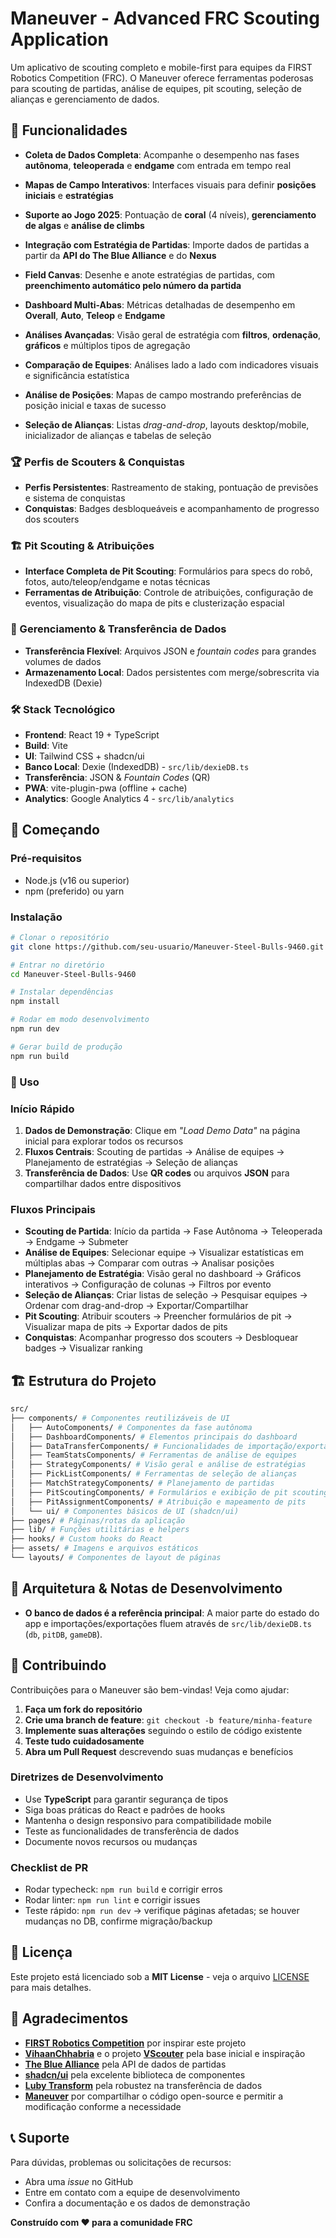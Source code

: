 # Maneuver - Advanced FRC Scouting Application

Um aplicativo de scouting completo e mobile-first para equipes da FIRST Robotics Competition (FRC).
O Maneuver oferece ferramentas poderosas para scouting de partidas, análise de equipes, pit scouting, seleção de alianças e gerenciamento de dados.


## 🚀 Funcionalidades

- **Coleta de Dados Completa**: Acompanhe o desempenho nas fases **autônoma**, **teleoperada** e **endgame** com entrada em tempo real
- **Mapas de Campo Interativos**: Interfaces visuais para definir **posições iniciais** e **estratégias**
- **Suporte ao Jogo 2025**: Pontuação de **coral** (4 níveis), **gerenciamento de algas** e **análise de climbs**
- **Integração com Estratégia de Partidas**: Importe dados de partidas a partir da **API do The Blue Alliance** e do **Nexus**
- **Field Canvas**: Desenhe e anote estratégias de partidas, com **preenchimento automático pelo número da partida**

- **Dashboard Multi-Abas**: Métricas detalhadas de desempenho em **Overall**, **Auto**, **Teleop** e **Endgame**
- **Análises Avançadas**: Visão geral de estratégia com **filtros**, **ordenação**, **gráficos** e múltiplos tipos de agregação
- **Comparação de Equipes**: Análises lado a lado com indicadores visuais e significância estatística
- **Análise de Posições**: Mapas de campo mostrando preferências de posição inicial e taxas de sucesso
- **Seleção de Alianças**: Listas *drag-and-drop*, layouts desktop/mobile, inicializador de alianças e tabelas de seleção


### 🏆 Perfis de Scouters & Conquistas
- **Perfis Persistentes**: Rastreamento de staking, pontuação de previsões e sistema de conquistas
- **Conquistas**: Badges desbloqueáveis e acompanhamento de progresso dos scouters


### 🏗️ Pit Scouting & Atribuições
- **Interface Completa de Pit Scouting**: Formulários para specs do robô, fotos, auto/teleop/endgame e notas técnicas
- **Ferramentas de Atribuição**: Controle de atribuições, configuração de eventos, visualização do mapa de pits e clusterização espacial


### 📱 Gerenciamento & Transferência de Dados
- **Transferência Flexível**: Arquivos JSON e *fountain codes* para grandes volumes de dados
- **Armazenamento Local**: Dados persistentes com merge/sobrescrita via IndexedDB (Dexie)


### 🛠️ Stack Tecnológico

- **Frontend**: React 19 + TypeScript
- **Build**: Vite
- **UI**: Tailwind CSS + shadcn/ui
- **Banco Local**: Dexie (IndexedDB) - `src/lib/dexieDB.ts`
- **Transferência**: JSON & *Fountain Codes* (QR)
- **PWA**: vite-plugin-pwa (offline + cache)
- **Analytics**: Google Analytics 4 - `src/lib/analytics`


## 🚀 Começando

### Pré-requisitos
- Node.js (v16 ou superior)
- npm (preferido) ou yarn

### Instalação
```bash
# Clonar o repositório
git clone https://github.com/seu-usuario/Maneuver-Steel-Bulls-9460.git

# Entrar no diretório
cd Maneuver-Steel-Bulls-9460

# Instalar dependências
npm install

# Rodar em modo desenvolvimento
npm run dev

# Gerar build de produção
npm run build
```

### 📖 Uso

### Início Rápido
1. **Dados de Demonstração**: Clique em *"Load Demo Data"* na página inicial para explorar todos os recursos
2. **Fluxos Centrais**: Scouting de partidas → Análise de equipes → Planejamento de estratégias → Seleção de alianças
3. **Transferência de Dados**: Use **QR codes** ou arquivos **JSON** para compartilhar dados entre dispositivos

### Fluxos Principais
- **Scouting de Partida**: Início da partida → Fase Autônoma → Teleoperada → Endgame → Submeter
- **Análise de Equipes**: Selecionar equipe → Visualizar estatísticas em múltiplas abas → Comparar com outras → Analisar posições
- **Planejamento de Estratégia**: Visão geral no dashboard → Gráficos interativos → Configuração de colunas → Filtros por evento
- **Seleção de Alianças**: Criar listas de seleção → Pesquisar equipes → Ordenar com drag-and-drop → Exportar/Compartilhar
- **Pit Scouting**: Atribuir scouters → Preencher formulários de pit → Visualizar mapa de pits → Exportar dados de pits
- **Conquistas**: Acompanhar progresso dos scouters → Desbloquear badges → Visualizar ranking


## 🏗️ Estrutura do Projeto
```bash
src/
├── components/ # Componentes reutilizáveis de UI
│   ├── AutoComponents/ # Componentes da fase autônoma
│   ├── DashboardComponents/ # Elementos principais do dashboard
│   ├── DataTransferComponents/ # Funcionalidades de importação/exportação
│   ├── TeamStatsComponents/ # Ferramentas de análise de equipes
│   ├── StrategyComponents/ # Visão geral e análise de estratégias
│   ├── PickListComponents/ # Ferramentas de seleção de alianças
│   ├── MatchStrategyComponents/ # Planejamento de partidas
│   ├── PitScoutingComponents/ # Formulários e exibição de pit scouting
│   ├── PitAssignmentComponents/ # Atribuição e mapeamento de pits
│   └── ui/ # Componentes básicos de UI (shadcn/ui)
├── pages/ # Páginas/rotas da aplicação
├── lib/ # Funções utilitárias e helpers
├── hooks/ # Custom hooks do React
├── assets/ # Imagens e arquivos estáticos
└── layouts/ # Componentes de layout de páginas
```

## 🔧 Arquitetura & Notas de Desenvolvimento
- **O banco de dados é a referência principal**: A maior parte do estado do app e importações/exportações fluem através de `src/lib/dexieDB.ts` (`db`, `pitDB`, `gameDB`).


## 🤝 Contribuindo

Contribuições para o Maneuver são bem-vindas! Veja como ajudar:

1. **Faça um fork do repositório**
2. **Crie uma branch de feature**: `git checkout -b feature/minha-feature`
3. **Implemente suas alterações** seguindo o estilo de código existente
4. **Teste tudo cuidadosamente**
5. **Abra um Pull Request** descrevendo suas mudanças e benefícios


### Diretrizes de Desenvolvimento
- Use **TypeScript** para garantir segurança de tipos
- Siga boas práticas do React e padrões de hooks
- Mantenha o design responsivo para compatibilidade mobile
- Teste as funcionalidades de transferência de dados
- Documente novos recursos ou mudanças

### Checklist de PR
- Rodar typecheck: `npm run build` e corrigir erros
- Rodar linter: `npm run lint` e corrigir issues
- Teste rápido: `npm run dev` → verifique páginas afetadas; se houver mudanças no DB, confirme migração/backup


## 📝 Licença
Este projeto está licenciado sob a **MIT License** - veja o arquivo [LICENSE](LICENSE) para mais detalhes.


## 🙏 Agradecimentos
- [**FIRST Robotics Competition**](https://www.firstinspires.org/robotics/frc) por inspirar este projeto 
- [**VihaanChhabria**](https://github.com/VihaanChhabria) e o projeto [**VScouter**](https://github.com/VihaanChhabria/VScouter) pela base inicial e inspiração
- [**The Blue Alliance**](https://www.thebluealliance.com/) pela API de dados de partidas
- [**shadcn/ui**](https://ui.shadcn.com/) pela excelente biblioteca de componentes
- [**Luby Transform**](https://www.npmjs.com/package/luby-transform?activeTab=versions) pela robustez na transferência de dados
- [**Maneuver**](https://github.com/ShinyShips/Maneuver) por compartilhar o código open-source e permitir a modificação conforme a necessidade


## 📞 Suporte
Para dúvidas, problemas ou solicitações de recursos:
- Abra uma *issue* no GitHub
- Entre em contato com a equipe de desenvolvimento
- Confira a documentação e os dados de demonstração


**Construído com ❤️ para a comunidade FRC**
